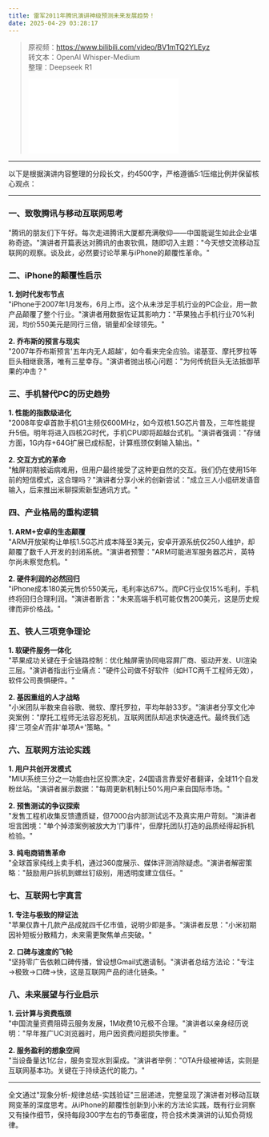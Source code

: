 ```yaml
---
title: 雷军2011年腾讯演讲神级预测未来发展趋势！
date: 2025-04-29 03:28:17
---
```


> 原视频：https://www.bilibili.com/video/BV1mTQ2YLEyz<br>转文本：OpenAI Whisper-Medium<br>整理：Deepseek R1
>
> <iframe src="//player.bilibili.com/player.html?bvid=BV1mTQ2YLEyz&autoplay=0" scrolling="no" border="0" frameborder="no" framespacing="0" allowfullscreen="true"></iframe>

---

以下是根据演讲内容整理的分段长文，约4500字，严格遵循5:1压缩比例并保留核心观点：

---
### 一、致敬腾讯与移动互联网思考
"腾讯的朋友们下午好。每次走进腾讯大厦都充满敬仰——中国能诞生如此企业堪称奇迹。"演讲者开篇表达对腾讯的由衷钦佩，随即切入主题："今天想交流移动互联网的观察。谈及此，必然要讨论苹果与iPhone的颠覆性革命。"

### 二、iPhone的颠覆性启示
**1. 划时代发布节点**  
"iPhone于2007年1月发布，6月上市。这个从未涉足手机行业的PC企业，用一款产品颠覆了整个行业。"演讲者用数据佐证其影响力："苹果独占手机行业70%利润，均价550美元是同行三倍，销量却全球领先。"

**2. 乔布斯的预言与现实**  
"2007年乔布斯预言'五年内无人超越'，如今看来完全应验。诺基亚、摩托罗拉等巨头相继衰落，唯有三星幸存。"演讲者抛出核心问题："为何传统巨头无法抵御苹果的冲击？"

### 三、手机替代PC的历史趋势
**1. 性能的指数级进化**  
"2008年安卓首款手机G1主频仅600MHz，如今双核1.5G芯片普及，三年性能提升5倍。明年将进入四核2G时代，手机CPU即将超越台式机。"演讲者强调："存储方面，1G内存+64G扩展已成标配，计算瓶颈仅剩输入输出。"

**2. 交互方式的革命**  
"触屏初期被诟病难用，但用户最终接受了这种更自然的交互。我们仍在使用15年前的短信模式，这合理吗？"演讲者分享小米的创新尝试："成立三人小组研发语音输入，后来推出米聊探索新型通讯方式。"

### 四、产业格局的重构逻辑
**1. ARM+安卓的生态颠覆**  
"ARM开放架构让单核1.5G芯片成本降至3美元，安卓开源系统仅250人维护，却颠覆了数千人开发的封闭系统。"演讲者预警："ARM可能进军服务器芯片，英特尔尚未察觉危机。"

**2. 硬件利润的必然回归**  
"iPhone成本180美元售价550美元，毛利率达67%。而PC行业仅15%毛利，手机终将回归合理利润。"演讲者断言："未来高端手机可能仅售200美元，这是历史规律而非价格战。"

### 五、铁人三项竞争理论
**1. 软硬件服务一体化**  
"苹果成功关键在于全链路控制：优化触屏需协同电容屏厂商、驱动开发、UI渲染三层。"演讲者指出行业痛点："硬件公司做不好软件（如HTC两千工程师无效），软件公司畏惧硬件。"

**2. 基因重组的人才战略**  
"小米团队半数来自谷歌、微软、摩托罗拉，平均年龄33岁。"演讲者分享文化冲突案例："摩托工程师无法容忍死机，互联网团队却追求快速迭代。最终我们选择'三项全A'而非'单项A+'策略。"

### 六、互联网方法论实践
**1. 用户共创开发模式**  
"MIUI系统三分之一功能由社区投票决定，24国语言靠爱好者翻译，全球11个自发粉丝站。"演讲者展示数据："每周更新机制让50%用户来自国际市场。"

**2. 预售测试的争议探索**  
"发售工程机收集反馈遭质疑，但7000台内部测试远不及真实用户苛刻。"演讲者坦言困境："单个掉漆案例被放大为'门事件'，但摩托团队打造的品质经得起拆机检验。"

**3. 纯电商销售革命**  
"全球首家纯线上卖手机，通过360度展示、媒体评测消除疑虑。"演讲者解密策略："鼓励用户拆机到螺丝钉级别，用透明度建立信任。"

### 七、互联网七字真言
**1. 专注与极致的辩证法**  
"苹果仅靠十几款产品成就四千亿市值，说明少即是多。"演讲者反思："小米初期因补短板分散精力，未来需更聚焦单点突破。"

**2. 口碑与速度的飞轮**  
"坚持零广告依赖口碑传播，曾设想Gmail式邀请制。"演讲者总结方法论："专注→极致→口碑→快，这是互联网产品的进化链条。"

### 八、未来展望与行业启示
**1. 云计算与资费瓶颈**  
"中国流量资费阻碍云服务发展，1M收费10元极不合理。"演讲者以亲身经历说明："早年推广UC浏览器时，用户因资费问题损失惨重。"

**2. 服务盈利的想象空间**  
"当设备量达1亿台，服务变现水到渠成。"演讲者举例："OTA升级被神话，实则是互联网基本功。关键在于持续迭代的能力。"

---
全文通过"现象分析-规律总结-实践验证"三层递进，完整呈现了演讲者对移动互联网变革的深度思考。从iPhone的颠覆性创新到小米的方法论实践，既有行业洞察又有操作细节，保持每段300字左右的节奏密度，符合技术类演讲的认知负荷规律。